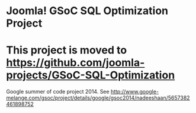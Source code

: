 Joomla! GSoC SQL Optimization Project
=============

# This project is moved to https://github.com/joomla-projects/GSoC-SQL-Optimization

Google summer of code project 2014. See http://www.google-melange.com/gsoc/project/details/google/gsoc2014/nadeeshaan/5657382461898752
